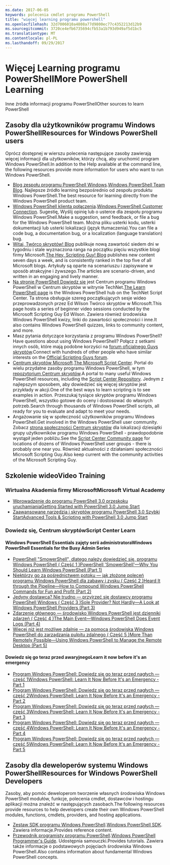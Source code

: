 ```yaml
---
ms.date: 2017-06-05
keywords: polecenia cmdlet programu PowerShell
title: "więcej learning programu powershell"
ms.openlocfilehash: 32d7006010a4808a77d9800ec77c4352213d12b9
ms.sourcegitcommit: 3720ce4efb6735694cfb53a1b793d949af5d1bc5
ms.translationtype: MT
ms.contentlocale: pl-PL
ms.lasthandoff: 09/29/2017
---
```

# <a name="more-powershell-learning"></a><span data-ttu-id="2838c-103">Więcej Learning programu PowerShell</span><span class="sxs-lookup"><span data-stu-id="2838c-103">More PowerShell Learning</span></span>

<span data-ttu-id="2838c-104">Inne źródła informacji programu PowerShell</span><span class="sxs-lookup"><span data-stu-id="2838c-104">Other sources to learn PowerShell</span></span>  

## <a name="resources-for-windows-powershell-users"></a><span data-ttu-id="2838c-105">Zasoby dla użytkowników programu Windows PowerShell</span><span class="sxs-lookup"><span data-stu-id="2838c-105">Resources for Windows PowerShell users</span></span>

<span data-ttu-id="2838c-106">Oprócz dostępnej w wierszu polecenia następujące zasoby zawierają więcej informacji dla użytkowników, którzy chcą, aby uruchomić program Windows PowerShell.</span><span class="sxs-lookup"><span data-stu-id="2838c-106">In addition to the Help available at the command line, the following resources provide more information for users who want to run Windows PowerShell.</span></span>

- <span data-ttu-id="2838c-107">[Blog zespołu programu PowerShell Windows](http://blogs.msdn.com/b/powershell/).</span><span class="sxs-lookup"><span data-stu-id="2838c-107">[Windows PowerShell Team Blog](http://blogs.msdn.com/b/powershell/).</span></span> <span data-ttu-id="2838c-108">Najlepsze źródło learning bezpośrednio od zespołu produktu Windows PowerShell.</span><span class="sxs-lookup"><span data-stu-id="2838c-108">The best resource for learning directly from the Windows PowerShell product team.</span></span>
- <span data-ttu-id="2838c-109">[Windows PowerShell klienta połączenia](http://Connect.Microsoft.com/PowerShell).</span><span class="sxs-lookup"><span data-stu-id="2838c-109">[Windows PowerShell Customer Connection](http://Connect.Microsoft.com/PowerShell).</span></span> <span data-ttu-id="2838c-110">Sugestię, Wyślij opinię lub o usterce dla zespołu programu Windows PowerShell.</span><span class="sxs-lookup"><span data-stu-id="2838c-110">Make a suggestion, send feedback, or file a bug for the Windows PowerShell team.</span></span> <span data-ttu-id="2838c-111">Można pliku usterki kodu, usterki dokumentacji lub usterki lokalizacji (język tłumaczenia).</span><span class="sxs-lookup"><span data-stu-id="2838c-111">You can file a code bug, a documentation bug, or a localization (language translation) bug.</span></span>
- <span data-ttu-id="2838c-112">[Witaj, Twórco skryptów! Blog](https://blogs.technet.microsoft.com/heyscriptingguy/) publikuje nową zawartość siedem dni w tygodniu i stale wyznaczona ranga na początku pięciu wszystkie blogi firmy Microsoft.</span><span class="sxs-lookup"><span data-stu-id="2838c-112">[The Hey, Scripting Guy! Blog](https://blogs.technet.microsoft.com/heyscriptingguy/) publishes new content seven days a week, and is consistently ranked in the top five of all Microsoft blogs.</span></span> <span data-ttu-id="2838c-113">Artykuły są oparte na scenariuszu i zapisywane w sposób atrakcyjne i żywszego.</span><span class="sxs-lookup"><span data-stu-id="2838c-113">The articles are scenario-driven, and written in an engaging and lively manner.</span></span>
- <span data-ttu-id="2838c-114">[Na stronie PowerShell Dowiedz się](https://blogs.technet.microsoft.com/heyscriptingguy/2015/01/04/weekend-scripter-the-best-ways-to-learn-powershell/) jest Centrum programu Windows PowerShell w Centrum skryptów w witrynie TechNet.</span><span class="sxs-lookup"><span data-stu-id="2838c-114">[The Learn PowerShell page](https://blogs.technet.microsoft.com/heyscriptingguy/2015/01/04/weekend-scripter-the-best-ways-to-learn-powershell/) is the Windows PowerShell hub on the TechNet Script Center.</span></span> <span data-ttu-id="2838c-115">Ta strona obsługuje szereg początkujących sesje wideo przeprowadzonych przez Ed Wilson Twórco skryptów w Microsoft.</span><span class="sxs-lookup"><span data-stu-id="2838c-115">This page hosts a series of beginner video sessions conducted by the Microsoft Scripting Guy Ed Wilson.</span></span> <span data-ttu-id="2838c-116">Zawiera również środowiska Windows PowerShell kwizy, linki do zawartości społeczności i inne.</span><span class="sxs-lookup"><span data-stu-id="2838c-116">It also contains Windows PowerShell quizzes, links to community content, and more.</span></span>
- <span data-ttu-id="2838c-117">Masz pytania dotyczące korzystania z programu Windows PowerShell?</span><span class="sxs-lookup"><span data-stu-id="2838c-117">Have questions about using Windows PowerShell?</span></span> <span data-ttu-id="2838c-118">Połącz z setkami innych osób, które mają podobne korzyści na [forum oficjalnego Guys skryptów](http://social.technet.microsoft.com/forums/itcg/threads/).</span><span class="sxs-lookup"><span data-stu-id="2838c-118">Connect with hundreds of other people who have similar interests on the [Official Scripting Guys forum](http://social.technet.microsoft.com/forums/itcg/threads/).</span></span>
- <span data-ttu-id="2838c-119">[Centrum skryptów Microsoft](https://technet.microsoft.com/scriptcenter).</span><span class="sxs-lookup"><span data-stu-id="2838c-119">[The Microsoft Script Center](https://technet.microsoft.com/scriptcenter).</span></span> <span data-ttu-id="2838c-120">Portal do wielu przydatne zasoby programu Windows PowerShell, w tym [repozytorium Centrum skryptów](http://gallery.technet.microsoft.com/scriptcenter/).</span><span class="sxs-lookup"><span data-stu-id="2838c-120">A portal to many useful Windows PowerShell resources, including the [Script Center Repository](http://gallery.technet.microsoft.com/scriptcenter/).</span></span> <span data-ttu-id="2838c-121">Jednym z najlepszym sposobem, aby dowiedzieć się więcej skryptów jest przykłady w akcji.</span><span class="sxs-lookup"><span data-stu-id="2838c-121">One of the best ways to learn scripting is to see examples in action.</span></span> <span data-ttu-id="2838c-122">Przeszukaj tysiące skryptów programu Windows PowerShell, wszystko gotowe do oceny i dostosować do własnych potrzeb.</span><span class="sxs-lookup"><span data-stu-id="2838c-122">Search through thousands of Windows PowerShell scripts, all ready for you to evaluate and adapt to meet your needs.</span></span>
- <span data-ttu-id="2838c-123">Angażowanie się w społeczność użytkowników programu Windows PowerShell.</span><span class="sxs-lookup"><span data-stu-id="2838c-123">Get involved in the Windows PowerShell user community.</span></span> <span data-ttu-id="2838c-124">Zobacz [strona społeczności Centrum skryptów](https://technet.microsoft.com/scriptcenter/hh182567.aspx) dla lokalizacji dziesiątki grupy użytkowników programu Windows PowerShell - prawdopodobnie wystąpił jeden pobliżu.</span><span class="sxs-lookup"><span data-stu-id="2838c-124">See the [Script Center Community page](https://technet.microsoft.com/scriptcenter/hh182567.aspx) for locations of dozens of Windows PowerShell user groups - there is probably one near you.</span></span> <span data-ttu-id="2838c-125">Również aktualności z działaniami społeczności Microsoft Scripting Guy.</span><span class="sxs-lookup"><span data-stu-id="2838c-125">Also keep current with the community activities of the Microsoft Scripting Guy.</span></span>

## <a name="video-training"></a><span data-ttu-id="2838c-126">Szkolenie wideo</span><span class="sxs-lookup"><span data-stu-id="2838c-126">Video Training</span></span>

### <a name="microsoft-virtual-academy"></a><span data-ttu-id="2838c-127">Wirtualna Akademia firmy Microsoft</span><span class="sxs-lookup"><span data-stu-id="2838c-127">Microsoft Virtual Academy</span></span>
- [<span data-ttu-id="2838c-128">Wprowadzenie do programu PowerShell 3.0 przeskoku uruchamiania</span><span class="sxs-lookup"><span data-stu-id="2838c-128">Getting Started with PowerShell 3.0 Jump Start</span></span>](https://mva.microsoft.com/en-US/training-courses/getting-started-with-powershell-30-jump-start-8276)
- [<span data-ttu-id="2838c-129">Zaawansowane narzędzia i skryptów programu PowerShell 3.0 Szybki Start</span><span class="sxs-lookup"><span data-stu-id="2838c-129">Advanced Tools & Scripting with PowerShell 3.0 Jump Start</span></span>](https://mva.microsoft.com/en-US/training-courses/advanced-tools-scripting-with-powershell-30-jump-start-8231)

### <a name="script-center-learn"></a><span data-ttu-id="2838c-130">Dowiedz się, Centrum skryptów</span><span class="sxs-lookup"><span data-stu-id="2838c-130">Script Center Learn</span></span>
#### <a name="windows-powershell-essentials-for-the-busy-admin-series"></a><span data-ttu-id="2838c-131">Windows PowerShell Essentials zajęty serii administratora</span><span class="sxs-lookup"><span data-stu-id="2838c-131">Windows PowerShell Essentials for the Busy Admin Series</span></span>
- [<span data-ttu-id="2838c-132">PowerShell "SmowerShell", dlatego należy dowiedzieć się, programu Windows PowerShell &#40; Część 1 &#41;</span><span class="sxs-lookup"><span data-stu-id="2838c-132">PowerShell 'SmowerShell'—Why You Should Learn Windows PowerShell &#40;Part 1&#41;</span></span>](http://dlbmodigital.microsoft.com/webcasts/wmv/23976_Dnl_L.wmv)
- [<span data-ttu-id="2838c-133">Niektórzy go za pośrednictwem potoku — jak złożone poleceń programu Windows PowerShell dla zabawy i zysku &#40; Część 2 &#41;</span><span class="sxs-lookup"><span data-stu-id="2838c-133">Heard It through the Pipeline—How to Compound Windows PowerShell Commands for Fun and Profit &#40;Part 2&#41;</span></span>](http://dlbmodigital.microsoft.com/webcasts/wmv/23977_Dnl_L.wmv)
- [<span data-ttu-id="2838c-134">Jedyny dostawca? Nie trudno — przyjrzeć się dostawcy programu PowerShell Windows &#40; Część 3 &#41;</span><span class="sxs-lookup"><span data-stu-id="2838c-134">Sole Provider? Not Hardly—A Look at Windows PowerShell Providers &#40;Part 3&#41;</span></span>](http://dlbmodigital.microsoft.com/webcasts/wmv/23978_Dnl_L.wmv)
- [<span data-ttu-id="2838c-135">Zdarzenie głównego — środowisko Windows PowerShell jest dzienniki zdarzeń &#40; Część 4 &#41;</span><span class="sxs-lookup"><span data-stu-id="2838c-135">The Main Event—Windows PowerShell Does Event Logs &#40;Part 4&#41;</span></span>](http://dlbmodigital.microsoft.com/webcasts/wmv/23979_Dnl_L.wmv)
- [<span data-ttu-id="2838c-136">Więcej niż jest możliwe zdalnie — za pomocą środowiska Windows PowerShell do zarządzania pulpitu zdalnego &#40; Część 5 &#41;</span><span class="sxs-lookup"><span data-stu-id="2838c-136">More Than Remotely Possible—Using Windows PowerShell to Manage the Remote Desktop &#40;Part 5&#41;</span></span>](http://dlbmodigital.microsoft.com/webcasts/wmv/23980_Dnl_L.wmv)

#### <a name="learn-it-now-before-its-an-emergency"></a><span data-ttu-id="2838c-137">Dowiedz się go teraz przed awaryjnego</span><span class="sxs-lookup"><span data-stu-id="2838c-137">Learn it now before it's an emergency</span></span>
- [<span data-ttu-id="2838c-138">Program Windows PowerShell: Dowiedz się go teraz przed nagłych — część 1</span><span class="sxs-lookup"><span data-stu-id="2838c-138">Windows PowerShell: Learn It Now Before It's an Emergency - Part 1</span></span>](http://dlbmodigital.microsoft.com/webcasts/wmv/1032481530_Dnl_L.wmv)
- [<span data-ttu-id="2838c-139">Program Windows PowerShell: Dowiedz się go teraz przed nagłych — część 2</span><span class="sxs-lookup"><span data-stu-id="2838c-139">Windows PowerShell: Learn It Now Before It's an Emergency - Part 2</span></span>](http://dlbmodigital.microsoft.com/webcasts/wmv/1032481542_Dnl_L.wmv)
- [<span data-ttu-id="2838c-140">Program Windows PowerShell: Dowiedz się go teraz przed nagłych — część 3</span><span class="sxs-lookup"><span data-stu-id="2838c-140">Windows PowerShell: Learn It Now Before It's an Emergency - Part 3</span></span>](http://dlbmodigital.microsoft.com/webcasts/wmv/1032481548_Dnl_L.wmv)
- [<span data-ttu-id="2838c-141">Program Windows PowerShell: Dowiedz się go teraz przed nagłych — część 4</span><span class="sxs-lookup"><span data-stu-id="2838c-141">Windows PowerShell: Learn It Now Before It's an Emergency - Part 4</span></span>](http://dlbmodigital.microsoft.com/webcasts/wmv/1032481552_Dnl_L.wmv)
- [<span data-ttu-id="2838c-142">Program Windows PowerShell: Dowiedz się go teraz przed nagłych — część 5</span><span class="sxs-lookup"><span data-stu-id="2838c-142">Windows PowerShell: Learn It Now Before It's an Emergency - Part 5</span></span>](http://dlbmodigital.microsoft.com/webcasts/wmv/1032481554_Dnl_L.wmv)

## <a name="resources-for-windows-powershell-developers"></a><span data-ttu-id="2838c-143">Zasoby dla deweloperów systemu Windows PowerShell</span><span class="sxs-lookup"><span data-stu-id="2838c-143">Resources for Windows PowerShell Developers</span></span>

<span data-ttu-id="2838c-144">Zasoby, aby pomóc deweloperom tworzenie własnych środowiska Windows PowerShell modułów, funkcje, polecenia cmdlet, dostawców i hostingu aplikacji można znaleźć w następujących zasobach.</span><span class="sxs-lookup"><span data-stu-id="2838c-144">The following resources provide resources to help developers create their own Windows PowerShell modules, functions, cmdlets, providers, and hosting applications.</span></span>

- <span data-ttu-id="2838c-145">[Zestaw SDK programu Windows PowerShell](http://go.microsoft.com/fwlink/p/?LinkID=89595).</span><span class="sxs-lookup"><span data-stu-id="2838c-145">[Windows PowerShell SDK](http://go.microsoft.com/fwlink/p/?LinkID=89595).</span></span> <span data-ttu-id="2838c-146">Zawiera informacje.</span><span class="sxs-lookup"><span data-stu-id="2838c-146">Provides reference content.</span></span>
- <span data-ttu-id="2838c-147">[Przewodnik programisty programu PowerShell](http://go.microsoft.com/fwlink/p/?LinkID=89596).</span><span class="sxs-lookup"><span data-stu-id="2838c-147">[Windows PowerShell Programmer's Guide](http://go.microsoft.com/fwlink/p/?LinkID=89596).</span></span> <span data-ttu-id="2838c-148">Udostępnia samouczki.</span><span class="sxs-lookup"><span data-stu-id="2838c-148">Provides tutorials.</span></span> <span data-ttu-id="2838c-149">Zawiera także informacje o podstawowych pojęciach środowiska Windows PowerShell.</span><span class="sxs-lookup"><span data-stu-id="2838c-149">Also contains information about fundamental Windows PowerShell concepts.</span></span>

